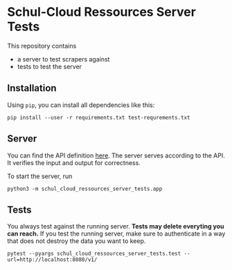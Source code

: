 # Schul-Cloud Ressources Server Tests

This repository contains

- a server to test scrapers against
- tests to test the server

## Installation

Using `pip`, you can install all dependencies like this:

    pip install --user -r requirements.txt test-requrements.txt

## Server

You can find the API definition [here][api].
The server serves according to the API.
It verifies the input and output for correctness.

To start the server, run

    python3 -m schul_cloud_ressources_server_tests.app

## Tests

You always test against the running server.
**Tests may delete everyting you can reach.**
If you test the running server, make sure to authenticate in a way that does not destroy the data you want to keep.

    pytest --pyargs schul_cloud_ressources_server_tests.test --url=http://localhost:8080/v1/



[api]: https://github.com/schul-cloud/ressources-api-v1
